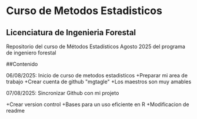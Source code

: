 # Curso de Metodos Estadisticos 
## Licenciatura de Ingenieria Forestal 

Repositorio del curso de Métodos Estadísticos Agosto 2025 del programa de ingeniero forestal 

##Contenido

06/08/2025: Inicio de curso de metodos estadisticos
  +Preparar mi area de trabajo 
  +Crear cuenta de github "mgtagle"
  +Los maestros son muy amables
  
07/08/2025: Sincronizar Github con mi projeto 

  +Crear version control
  +Bases para un uso eficiente en R
  +Modificacion de readme
